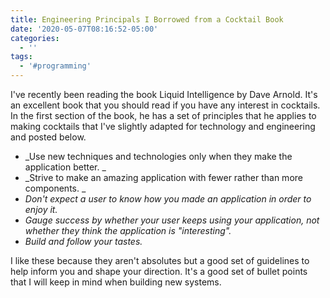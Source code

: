 ```yaml
---
title: Engineering Principals I Borrowed from a Cocktail Book
date: '2020-05-07T08:16:52-05:00'
categories:
  - ''
tags:
  - '#programming'
---
```

I've recently been reading the book Liquid Intelligence by Dave Arnold. It's an excellent book that you should read if you have any interest in cocktails. In the first section of the book, he has a set of principles that he applies to making cocktails that I've slightly adapted for technology and engineering and posted below. 

* _Use new techniques and technologies only when they make the application better. _
* _Strive to make an amazing application with fewer rather than more components. _
* _Don't expect a user to know how you made an application in order to enjoy it._
* _Gauge success by whether your user keeps using your application, not whether they think the application is "interesting"._
* _Build and follow your tastes._

I like these because they aren't absolutes but a good set of guidelines to help inform you and shape your direction. It's a good set of bullet points that I will keep in mind when building new systems. 
